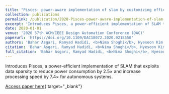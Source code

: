 ```yaml
---
title: "Pisces: power-aware implementation of slam by customizing efficient sparse algebra"
collection: publications
permalink: /publication/2020-Pisces-power-aware-implementation-of-slam-by-customizing-efficient-sparse-algebra
excerpt: 'Introduces Pisces, a power-efficient implementation of SLAM that exploits data sparsity to reduce power consumption by 2.5× and increase processing speed by 7.4× for autonomous systems.'
date: 2020-01-01
venue: '2020 57th ACM/IEEE Design Automation Conference (DAC)'
paperurl: 'https://doi.org/10.1109/DAC18072.2020.9218550'
authors: 'Bahar Asgari, Ramyad Hadidi, <b>Nima Shoghi</b>, Hyesoon Kim'
citation: 'Bahar Asgari, Ramyad Hadidi, <b>Nima Shoghi</b>, Hyesoon Kim, 2020 57th ACM/IEEE Design Automation Conference (DAC), 2020.'
full_citation: 'Bahar Asgari, Ramyad Hadidi, <b>Nima Shoghi</b>, Hyesoon Kim, &quot;Pisces: power-aware implementation of slam by customizing efficient sparse algebra.&quot; 2020 57th ACM/IEEE Design Automation Conference (DAC), 2020.'
---
```

Introduces Pisces, a power-efficient implementation of SLAM that exploits data sparsity to reduce power consumption by 2.5× and increase processing speed by 7.4× for autonomous systems.

[Access paper here](https://doi.org/10.1109/DAC18072.2020.9218550){:target="_blank"}
